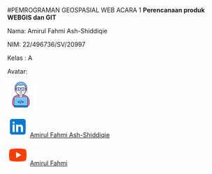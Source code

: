 #PEMROGRAMAN GEOSPASIAL WEB ACARA 1
**Perencanaan produk WEBGIS dan GIT**  

Nama: Amirul Fahmi Ash-Shiddiqie

NIM: 22/496736/SV/20997

Kelas : A

Avatar:

![Avatar](image/hacker.png)


![Linkedin](image/Linkedin.png) [Amirul Fahmi Ash-Shiddiqie](https://www.linkedin.com/in/amirul-fahmi-ash-shiddiqie-70341721b/)

![Youtube](image/Youtube.png) [Amirul Fahmi ](https://www.youtube.com/channel/UCEx431_9pHYiU08DOBBqr4A)







